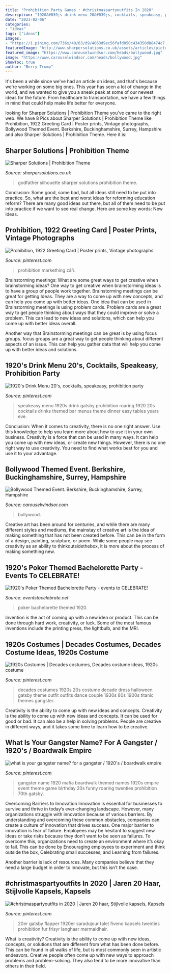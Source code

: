 ```yaml
---
title: "Prohibition Party Games : #christmaspartyoutfits In 2020"
description: "1920&#039;s drink menu 20&#039;s, cocktails, speakeasy, prohibition party"
date: "2023-02-06"
categories:
- "ideas"
tags: ["ideas"]
images:
- "https://i.pinimg.com/736x/40/63/d9/4063d9ec56fafd050c434350d88474c7.jpg"
featuredImage: "http://www.sharpersolutions.co.uk/assets/articles/pictures/large/695235469_1520976558_Silhouette_Panel___Godfather.jpg"
featured_image: "https://www.carouselwindsor.com/heads/bollywood.jpg"
image: "https://www.carouselwindsor.com/heads/bollywood.jpg"
ShowToc: true
author: "Berry Tromp"
---
```



It's been a while since we've had an article on ideas, and that's because we're working on some big ones. This year has seen a lot of change in the world, and we wanted to give you a sneak peak at some of our newest ideas for the future. From healthcare to transportation, we have a few things in mind that could help make life better for everyone.

	

		
looking for Sharper Solutions | Prohibition Theme you've came to the right web. We have 8 Pics about Sharper Solutions | Prohibition Theme like Prohibition, 1922 Greeting Card | Poster prints, Vintage photographs, Bollywood Themed Event. Berkshire, Buckinghamshire, Surrey, Hampshire and also Sharper Solutions | Prohibition Theme. Here it is:
		
    
## Sharper Solutions | Prohibition Theme

<img loading=lazy src="http://www.sharpersolutions.co.uk/assets/articles/pictures/large/695235469_1520976558_Silhouette_Panel___Godfather.jpg" onerror="this.onerror=null;this.src='https://tse3.mm.bing.net/th?id=OIP.FQN4LBDDPZqwM8tVGNgOkwHaKm&amp;pid=15.1';" alt="Sharper Solutions | Prohibition Theme">

_Source: sharpersolutions.co.uk_

>godfather silhouette sharper solutions prohibition theme. 

	

Conclusion: Some good, some bad, but all ideas still need to be put into practice.
So, what are the best and worst ideas for reforming education reform? There are many good ideas out there, but all of them need to be put into practice if we want to see real change. Here are some key words: New Ideas.

    
## Prohibition, 1922 Greeting Card | Poster Prints, Vintage Photographs

<img loading=lazy src="https://i.pinimg.com/originals/77/a2/73/77a27316686efb7b65bacffcc7bd3906.jpg" onerror="this.onerror=null;this.src='https://tse2.mm.bing.net/th?id=OIP.Fq8izyKWa0Rmh8Q-6rFFGAHaFS&amp;pid=15.1';" alt="Prohibition, 1922 Greeting Card | Poster prints, Vintage photographs">

_Source: pinterest.com_

>prohibition markething září. 

	

Brainstorming meetings: What are some great ways to get creative when brainstorming ideas?
One way to get creative when brainstorming ideas is to have a group of people work together. Brainstorming meetings can be great for getting Ideas. They are a way to come up with new concepts, and can help you come up with better ideas. 
One idea that can be used in Brainstorming meetings is using problem cards. Problem cards are a great way to get people thinking about ways that they could improve or solve a problem. This can lead to new ideas and solutions, which can help you come up with better ideas overall. 

Another way that Brainstorming meetings can be great is by using focus groups. focus groups are a great way to get people thinking about different aspects of an issue. This can help you gather data that will help you come up with better ideas and solutions.

    
## 1920&#039;s Drink Menu 20&#039;s, Cocktails, Speakeasy, Prohibition Party

<img loading=lazy src="https://i.pinimg.com/originals/ca/4e/ac/ca4eacb0b4c6f0376f7e0a86d1e6d48e.jpg" onerror="this.onerror=null;this.src='https://tse4.mm.bing.net/th?id=OIP.Zuna2U1WC58Ro_rFa48rCAHaKJ&amp;pid=15.1';" alt="1920&#039;s Drink Menu 20&#039;s, cocktails, speakeasy, prohibition party">

_Source: pinterest.com_

>speakeasy menu 1920s drink gatsby prohibition roaring 1920 20s cocktails drinks themed bar menus theme dinner easy tables years eve. 

	

Conclusion: When it comes to creativity, there is no one right answer. Use this knowledge to help you learn more about how to use it in your own business.
Creativity is a force that can be used in many ways. It can help you come up with new ideas, or create new things. However, there is no one right way to use creativity. You need to find what works best for you and use it to your advantage.

    
## Bollywood Themed Event. Berkshire, Buckinghamshire, Surrey, Hampshire

<img loading=lazy src="https://www.carouselwindsor.com/heads/bollywood.jpg" onerror="this.onerror=null;this.src='https://tse3.mm.bing.net/th?id=OIP.QZEYw9ZxtTR9eNSU9CTx3AHaCe&amp;pid=15.1';" alt="Bollywood Themed Event. Berkshire, Buckinghamshire, Surrey, Hampshire">

_Source: carouselwindsor.com_

>bollywood. 

	

Creative art has been around for centuries, and while there are many different styles and mediums, the mainstay of creative art is the idea of making something that has not been created before. This can be in the form of a design, painting, sculpture, or poem. While some people may see creativity as an ability to thinkoutsidethebox, it is more about the process of making something new.

    
## 1920&#039;s Poker Themed Bachelorette Party - Events To CELEBRATE!

<img loading=lazy src="https://eventstocelebrate.net/wp-content/uploads/2013/04/dressed-up.jpg" onerror="this.onerror=null;this.src='https://tse3.mm.bing.net/th?id=OIP.ohVean48mtoPkbeDuavdjgHaLI&amp;pid=15.1';" alt="1920&#039;s Poker Themed Bachelorette Party - events to CELEBRATE!">

_Source: eventstocelebrate.net_

>poker bachelorette themed 1920. 

	

Invention is the act of coming up with a new idea or product. This can be done through hard work, creativity, or luck. Some of the most famous inventions include the printing press, the lightbulb, and the MRI.

    
## 1920s Costumes | Decades Costumes, Decades Costume Ideas, 1920s Costume

<img loading=lazy src="https://i.pinimg.com/originals/f0/dd/92/f0dd92b4f140049fda4277ad0e922e6e.jpg" onerror="this.onerror=null;this.src='https://tse4.mm.bing.net/th?id=OIP.oJFjRF1bEK9QppNiJzMXcgHaKb&amp;pid=15.1';" alt="1920s Costumes | Decades costumes, Decades costume ideas, 1920s costume">

_Source: pinterest.com_

>decades costumes 1920s 20s costume decade dress halloween gatsby theme outfit outfits dance couple 1930s 80s 1900s titanic themes gangster. 

	

Creativity is the ability to come up with new ideas and concepts.
Creativity is the ability to come up with new ideas and concepts. It can be used for good or bad. It can also be a help in solving problems. People are creative in different ways, and it takes some time to learn how to be creative.

    
## What Is Your Gangster Name? For A Gangster / 1920&#039;s / Boardwalk Empire

<img loading=lazy src="https://i.pinimg.com/736x/1c/69/91/1c69913a87c19074901f92b68b56e3ca--gangster-style-gangster-party.jpg" onerror="this.onerror=null;this.src='https://tse1.mm.bing.net/th?id=OIP.ORc82eImhlMJBIPU5ulqKAHaIQ&amp;pid=15.1';" alt="what is your gangster name? for a gangster / 1920&#039;s / boardwalk empire">

_Source: pinterest.com_

>gangster name 1920 mafia boardwalk themed names 1920s empire event theme game birthday 20s funny roaring twenties prohibition 70th gatsby. 

	

Overcoming Barriers to Innovation
Innovation is essential for businesses to survive and thrive in today’s ever-changing landscape. However, many organizations struggle with innovation because of various barriers. By understanding and overcoming these common obstacles, companies can create a culture of innovation that drives success.
One major barrier to innovation is fear of failure. Employees may be hesitant to suggest new ideas or take risks because they don’t want to be seen as failures. To overcome this, organizations need to create an environment where it’s okay to fail. This can be done by Encouraging employees to experiment and think outside the box, Celebrating small successes, and Learning from failures.

Another barrier is lack of resources. Many companies believe that they need a large budget in order to innovate, but this isn’t the case.

    
## #christmaspartyoutfits In 2020 | Jaren 20 Haar, Stijlvolle Kapsels, Kapsels

<img loading=lazy src="https://i.pinimg.com/736x/40/63/d9/4063d9ec56fafd050c434350d88474c7.jpg" onerror="this.onerror=null;this.src='https://tse3.mm.bing.net/th?id=OIP._eTb6R4Po5IriV0bzK9vYgHaJ4&amp;pid=15.1';" alt="#christmaspartyoutfits in 2020 | Jaren 20 haar, Stijlvolle kapsels, Kapsels">

_Source: pinterest.com_

>20er gatsby flapper 1920er saradujour talet fiveno kapsels twenties prohibition fur frisyr langhaar mermaidhair. 

	

What is creativity?
Creativity is the ability to come up with new ideas, concepts, or solutions that are different from what has been done before. This can be found in all walks of life, but is most commonly seen in artistic endeavors. Creative people often come up with new ways to approach problems and problem-solving. They also tend to be more innovative than others in their field.

